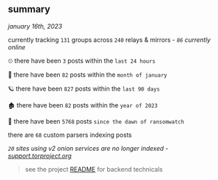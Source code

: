 
## summary
_january 16th, 2023_

currently tracking `131` groups across `240` relays & mirrors - _`86` currently online_

⏲ there have been `3` posts within the `last 24 hours`

🦈 there have been `82` posts within the `month of january`

🪐 there have been `827` posts within the `last 90 days`

🏚 there have been `82` posts within the `year of 2023`

🦕 there have been `5768` posts `since the dawn of ransomwatch`

there are `68` custom parsers indexing posts

_`20` sites using v2 onion services are no longer indexed - [support.torproject.org](https://support.torproject.org/onionservices/v2-deprecation/)_

> see the project [README](https://github.com/joshhighet/ransomwatch#ransomwatch--) for backend technicals
